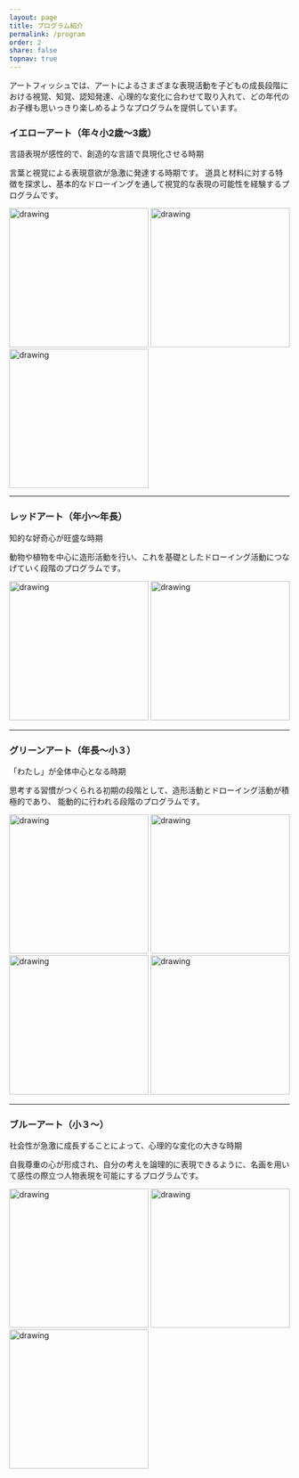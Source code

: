 ```yaml
---
layout: page
title: プログラム紹介
permalink: /program
order: 2
share: false
topnav: true
---
```


アートフィッシュでは、アートによるさまざまな表現活動を子どもの成長段階における視覚、知覚、認知発達、心理的な変化に合わせて取り入れて、どの年代のお子様も思いっきり楽しめるようなプログラムを提供しています。


### イエローアート（年々小2歳〜3歳）

言語表現が感性的で、創造的な言語で具現化させる時期

言葉と視覚による表現意欲が急激に発達する時期です。 道具と材料に対する特徴を探求し、基本的なドローイングを通して視覚的な表現の可能性を経験するプログラムです。

<img src="{{ site.baseurl }}/image/pages/program/yellow_art/yellow_art_pic223.jpg" alt="drawing" width="250px"/>
<img src="{{ site.baseurl }}/image/pages/program/yellow_art/yellow_art_pic639.jpg" alt="drawing" width="250px"/>
<img src="{{ site.baseurl }}/image/pages/program/yellow_art/yellow_art_pic1685.jpg" alt="drawing" width="250px"/>

---

### レッドアート（年小〜年長）

知的な好奇心が旺盛な時期

動物や植物を中心に造形活動を行い、これを基礎としたドローイング活動につなげていく段階のプログラムです。

<img src="{{ site.baseurl }}/image/pages/program/red_art/red_art_pic0557.jpg" alt="drawing" width="250px"/>
<img src="{{ site.baseurl }}/image/pages/program/red_art/red_art_pic7534.jpg" alt="drawing" width="250px"/>

---

### グリーンアート（年長〜小３）

「わたし」が全体中心となる時期

思考する習慣がつくられる初期の段階として、造形活動とドローイング活動が積極的であり、 能動的に行われる段階のプログラムです。

<img src="{{ site.baseurl }}/image/pages/program/green_art/green_art_pic370.jpg" alt="drawing" width="250px"/>
<img src="{{ site.baseurl }}/image/pages/program/green_art/green_art_pic279.jpg" alt="drawing" width="250px"/>
<br />
<img src="{{ site.baseurl }}/image/pages/program/green_art/green_art_pic1321.jpg" alt="drawing" width="250px"/>
<img src="{{ site.baseurl }}/image/pages/program/green_art/green_art_pic1806.jpg" alt="drawing" width="250px"/>

---

### ブルーアート（小３〜）

社会性が急激に成長することによって、心理的な変化の大きな時期

自我尊重の心が形成され、自分の考えを論理的に表現できるように、名画を用いて感性の際立つ人物表現を可能にするプログラムです。

<img src="{{ site.baseurl }}/image/pages/program/blue_art/blue_art_pic389.jpg" alt="drawing" width="250px"/>
<img src="{{ site.baseurl }}/image/pages/program/blue_art/blue_art_pic7804.jpg" alt="drawing" width="250px"/>
<img src="{{ site.baseurl }}/image/pages/program/blue_art/blue_art_pic640.jpg" alt="drawing" width="250px"/>

